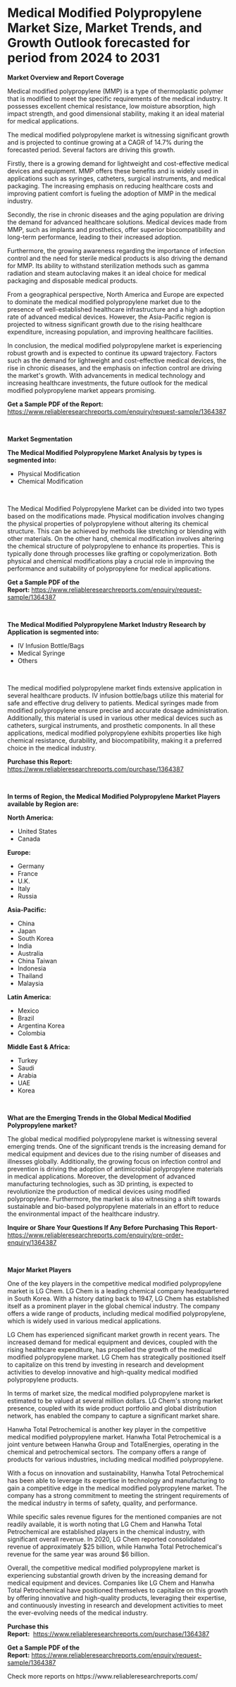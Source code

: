 <p><h1>Medical Modified Polypropylene Market Size, Market Trends, and Growth Outlook forecasted for period from 2024 to 2031</h1></p><p><strong>Market Overview and Report Coverage</strong></p>
<p><p>Medical modified polypropylene (MMP) is a type of thermoplastic polymer that is modified to meet the specific requirements of the medical industry. It possesses excellent chemical resistance, low moisture absorption, high impact strength, and good dimensional stability, making it an ideal material for medical applications.</p><p>The medical modified polypropylene market is witnessing significant growth and is projected to continue growing at a CAGR of 14.7% during the forecasted period. Several factors are driving this growth. </p><p>Firstly, there is a growing demand for lightweight and cost-effective medical devices and equipment. MMP offers these benefits and is widely used in applications such as syringes, catheters, surgical instruments, and medical packaging. The increasing emphasis on reducing healthcare costs and improving patient comfort is fueling the adoption of MMP in the medical industry.</p><p>Secondly, the rise in chronic diseases and the aging population are driving the demand for advanced healthcare solutions. Medical devices made from MMP, such as implants and prosthetics, offer superior biocompatibility and long-term performance, leading to their increased adoption.</p><p>Furthermore, the growing awareness regarding the importance of infection control and the need for sterile medical products is also driving the demand for MMP. Its ability to withstand sterilization methods such as gamma radiation and steam autoclaving makes it an ideal choice for medical packaging and disposable medical products.</p><p>From a geographical perspective, North America and Europe are expected to dominate the medical modified polypropylene market due to the presence of well-established healthcare infrastructure and a high adoption rate of advanced medical devices. However, the Asia-Pacific region is projected to witness significant growth due to the rising healthcare expenditure, increasing population, and improving healthcare facilities.</p><p>In conclusion, the medical modified polypropylene market is experiencing robust growth and is expected to continue its upward trajectory. Factors such as the demand for lightweight and cost-effective medical devices, the rise in chronic diseases, and the emphasis on infection control are driving the market's growth. With advancements in medical technology and increasing healthcare investments, the future outlook for the medical modified polypropylene market appears promising.</p></p>
<p><strong>Get a Sample PDF of the Report:</strong> <a href="https://www.reliableresearchreports.com/enquiry/request-sample/1364387">https://www.reliableresearchreports.com/enquiry/request-sample/1364387</a></p>
<p>&nbsp;</p>
<p><strong>Market Segmentation</strong></p>
<p><strong>The Medical Modified Polypropylene Market Analysis by types is segmented into:</strong></p>
<p><ul><li>Physical Modification</li><li>Chemical Modification</li></ul></p>
<p>&nbsp;</p>
<p><p>The Medical Modified Polypropylene Market can be divided into two types based on the modifications made. Physical modification involves changing the physical properties of polypropylene without altering its chemical structure. This can be achieved by methods like stretching or blending with other materials. On the other hand, chemical modification involves altering the chemical structure of polypropylene to enhance its properties. This is typically done through processes like grafting or copolymerization. Both physical and chemical modifications play a crucial role in improving the performance and suitability of polypropylene for medical applications.</p></p>
<p><strong>Get a Sample PDF of the Report:</strong>&nbsp;<a href="https://www.reliableresearchreports.com/enquiry/request-sample/1364387">https://www.reliableresearchreports.com/enquiry/request-sample/1364387</a></p>
<p>&nbsp;</p>
<p><strong>The Medical Modified Polypropylene Market Industry Research by Application is segmented into:</strong></p>
<p><ul><li>IV Infusion Bottle/Bags</li><li>Medical Syringe</li><li>Others</li></ul></p>
<p>&nbsp;</p>
<p><p>The medical modified polypropylene market finds extensive application in several healthcare products. IV infusion bottle/bags utilize this material for safe and effective drug delivery to patients. Medical syringes made from modified polypropylene ensure precise and accurate dosage administration. Additionally, this material is used in various other medical devices such as catheters, surgical instruments, and prosthetic components. In all these applications, medical modified polypropylene exhibits properties like high chemical resistance, durability, and biocompatibility, making it a preferred choice in the medical industry.</p></p>
<p><strong>Purchase this Report:</strong>&nbsp; <a href="https://www.reliableresearchreports.com/purchase/1364387">https://www.reliableresearchreports.com/purchase/1364387</a></p>
<p>&nbsp;</p>
<p><strong>In terms of Region, the Medical Modified Polypropylene Market Players available by Region are:</strong></p>
<p>
    <p> <strong> North America: </strong>
        <ul>
            <li>United States</li>
            <li>Canada</li>
        </ul>
        </p> 
    <p> <strong> Europe: </strong>
        <ul>
            <li>Germany</li>
            <li>France</li>
            <li>U.K.</li>
            <li>Italy</li>
            <li>Russia</li>
        </ul>
        </p> 
    <p> <strong> Asia-Pacific: </strong>
        <ul>
            <li>China</li>
            <li>Japan</li>
            <li>South Korea</li>
            <li>India</li>
            <li>Australia</li>
            <li>China Taiwan</li>
            <li>Indonesia</li>
            <li>Thailand</li>
            <li>Malaysia</li>
        </ul>
        </p> 
    <p> <strong> Latin America: </strong>
        <ul>
            <li>Mexico</li>
            <li>Brazil</li>
            <li>Argentina Korea</li>
            <li>Colombia</li>
        </ul>
        </p> 
    <p> <strong> Middle East & Africa: </strong>
        <ul>
            <li>Turkey</li>
            <li>Saudi</li>
            <li>Arabia</li>
            <li>UAE</li>
            <li>Korea</li>
        </ul>
    </p>
    </p>
<p>&nbsp;</p>
<p><strong>What are the Emerging Trends in the Global Medical Modified Polypropylene market?</strong></p>
<p><p>The global medical modified polypropylene market is witnessing several emerging trends. One of the significant trends is the increasing demand for medical equipment and devices due to the rising number of diseases and illnesses globally. Additionally, the growing focus on infection control and prevention is driving the adoption of antimicrobial polypropylene materials in medical applications. Moreover, the development of advanced manufacturing technologies, such as 3D printing, is expected to revolutionize the production of medical devices using modified polypropylene. Furthermore, the market is also witnessing a shift towards sustainable and bio-based polypropylene materials in an effort to reduce the environmental impact of the healthcare industry.</p></p>
<p><strong>Inquire or Share Your Questions If Any Before Purchasing This Report</strong>- <a href="https://www.reliableresearchreports.com/enquiry/pre-order-enquiry/1364387">https://www.reliableresearchreports.com/enquiry/pre-order-enquiry/1364387</a></p>
<p>&nbsp;</p>
<p><strong>Major Market Players</strong></p>
<p><p>One of the key players in the competitive medical modified polypropylene market is LG Chem. LG Chem is a leading chemical company headquartered in South Korea. With a history dating back to 1947, LG Chem has established itself as a prominent player in the global chemical industry. The company offers a wide range of products, including medical modified polypropylene, which is widely used in various medical applications.</p><p>LG Chem has experienced significant market growth in recent years. The increased demand for medical equipment and devices, coupled with the rising healthcare expenditure, has propelled the growth of the medical modified polypropylene market. LG Chem has strategically positioned itself to capitalize on this trend by investing in research and development activities to develop innovative and high-quality medical modified polypropylene products.</p><p>In terms of market size, the medical modified polypropylene market is estimated to be valued at several million dollars. LG Chem's strong market presence, coupled with its wide product portfolio and global distribution network, has enabled the company to capture a significant market share.</p><p>Hanwha Total Petrochemical is another key player in the competitive medical modified polypropylene market. Hanwha Total Petrochemical is a joint venture between Hanwha Group and TotalEnergies, operating in the chemical and petrochemical sectors. The company offers a range of products for various industries, including medical modified polypropylene.</p><p>With a focus on innovation and sustainability, Hanwha Total Petrochemical has been able to leverage its expertise in technology and manufacturing to gain a competitive edge in the medical modified polypropylene market. The company has a strong commitment to meeting the stringent requirements of the medical industry in terms of safety, quality, and performance.</p><p>While specific sales revenue figures for the mentioned companies are not readily available, it is worth noting that LG Chem and Hanwha Total Petrochemical are established players in the chemical industry, with significant overall revenue. In 2020, LG Chem reported consolidated revenue of approximately $25 billion, while Hanwha Total Petrochemical's revenue for the same year was around $6 billion.</p><p>Overall, the competitive medical modified polypropylene market is experiencing substantial growth driven by the increasing demand for medical equipment and devices. Companies like LG Chem and Hanwha Total Petrochemical have positioned themselves to capitalize on this growth by offering innovative and high-quality products, leveraging their expertise, and continuously investing in research and development activities to meet the ever-evolving needs of the medical industry.</p></p>
<p><strong>Purchase this Report:</strong>&nbsp;&nbsp;<a href="https://www.reliableresearchreports.com/purchase/1364387">https://www.reliableresearchreports.com/purchase/1364387</a></p>
<p></p>
<p><strong>Get a Sample PDF of the Report:</strong>&nbsp;<a href="https://www.reliableresearchreports.com/enquiry/request-sample/1364387">https://www.reliableresearchreports.com/enquiry/request-sample/1364387</a></p>
<p>Check more reports on https://www.reliableresearchreports.com/</p>